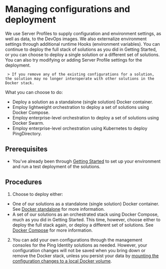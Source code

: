 # Managing configurations and deployment

We use Server Profiles to supply configuration and environment settings, as well as data, to the DevOps images. We also externalize environment settings through additional runtime Hooks (environment variables). You can continue to deploy the full stack of solutions as you did in Getting Started, or you can choose to deploy a single solution or a different set of solutions. You can also try modifying or adding Server Profile settings for the deployment. 

     > If you remove any of the existing configurations for a solution, the solution may no longer interoperate with other solutions in the Docker stack.

What you can choose to do:

   * Deploy a solution as a standalone (single solution) Docker container.
   * Employ lightweight orchestration to deploy a set of solutions using Docker Compose.
   * Employ enterprise-level orchestration to deploy a set of solutions using Docker Swarm.
   * Employ enterprise-level orchestration using Kubernetes to deploy PingDirectory.

## Prerequisites

  * You've already been through [Getting Started](docs/evaluate.md) to set up your environment and run a test deployment of the solutions.

## Procedures

  1. Choose to deploy either:
  
  * One of our solutions as a standalone (single solution) Docker container. See [Docker standalone](../tree/master/10-docker-standalone) for more information.
  * A set of our solutions as an orchestrated stack using Docker Compose, much as you did in Getting Started. This time, however, choose either to deploy the full stack again, or deploy a different set of solutions. See [Docker Compose](../tree/master/11-docker-compose) for more information.
  
  2. You can add your own configurations through the management consoles for the Ping Identity solutions as needed. However, your configuration changes will not be saved when you bring down or remove the Docker stack, unless you persist your data by [mounting the configuration changes to a local Docker volume](https://pingidentity-devops.gitbook.io/devops/examples/11-docker-compose#persisting-container-state-and-data).
  
     
